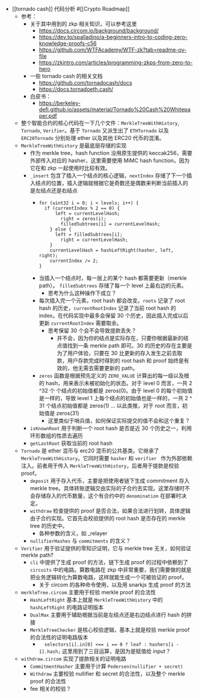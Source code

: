 - [[tornado cash]] 代码分析 #[[Crypto Roadmap]]
	- 参考：
		- 关于其中用到的 zkp 相关知识，可以参考这里
			- https://docs.circom.io/background/background/
			- https://dev.to/spalladino/a-beginners-intro-to-coding-zero-knowledge-proofs-c56
			- https://github.com/WTFAcademy/WTF-zk?tab=readme-ov-file
			- https://zkintro.com/articles/programming-zkps-from-zero-to-hero
		- 一些 tornado cash 的相关文档
			- https://github.com/tornadocash/docs
			- https://docs.tornadoeth.cash/
		- 白皮书：
			- https://berkeley-defi.github.io/assets/material/Tornado%20Cash%20Whitepaper.pdf
	- 整个智能合约的核心代码在一下几个文件：`MerkleTreeWithHistory`, `Tornado`, `Verifier`。基于 `Tornado` 又派生出了 `ETHTornado` 以及 `ERC20Tornado` 分别处理 ether 以及其他 ERC20 代币的混淆。
	- `MerkleTreeWithHistory` 是最底层存储的实现
		- 作为 merkle tree，hash function 没用原生提供的 keccak256，需要外部传入对应的 hasher，这里需要使用 MiMC hash function，因为它在和 zkp 一起使用时比较有效。
		- `_insert` 包含了插入一个结点的核心逻辑，`nextIndex` 存储了下一个插入结点的位置，插入逻辑就根据它是奇数还是偶数来判断当前插入的是左结点还是右结点
			- ```solidity
			  for (uint32 i = 0; i < levels; i++) {
			  	if (currentIndex % 2 == 0) {
			      	left = currentLevelHash;
			          right = zeros(i);
			          filledSubtrees[i] = currentLevelHash;
			      } else {
			      	left = filledSubtrees[i];
			          right = currentLevelHash;
			      }
			      currentLevelHash = hashLeftRight(hasher, left, right);
			      currentIndex /= 2;
			  }
			  ```
			- 当插入一个结点时，每一层上的某个 hash 都需要更新（merkle path）。 `filledSubtrees` 存储了每一个 level 上最右边的元素。
				- 思考为什么这种操作下成立？
			- 每次插入完一个元素，root hash 都会改变。`roots` 记录了 root hash 的历史，`currentRootIndex` 记录了当前 root hash 的 index。在代码实现中最多会保留 30 个历史，因此插入完成以后更新 `currentRootIndex` 需要取余。
				- 思考保留 30 个会不会导致提款丢失？
					- 并不会，因为你的结点是实际存在，只要你根据最新的结点值找到一条 merkle path 即可。30 的历史的存在主要是为了用户体验，只要在 30 比更新的存入发生之前去取款，用户存款完成时得到的 root hash 和 proof 始终是有效的，他无需去需要更新的 path。
			- `zeros` 函数是根据预先定义的 `ZERO_VALUE` 计算出的每一级以及根的 hash，用来表示未被初始化的状态。对于 level 0 而言，一共 2 ^32 个 个结点的初始值都是 zeros(0)。由于 level 0 的每个初始值是一样的，导致 level 1 上每个结点的初始值也是一样的，一共 2 ^ 31 个结点初始值都是 zeros(1) ... 以此类推，对于 root 而言，初始值是 zeros(31)
				- 这里类似于哨兵值，如何保证实际提交的值不会和这个重复？
		- `isKnownRoot` 用于判断一个 root hash 是否是近 30 个历史之一，利用环形数组的性质去遍历
		- `getLastRoot` 获取当前的 root hash
	- `Tornado` 是 ether 混币与 erc20 混币的公共基类。它继承了 `MerkleTreeWithHistory`。它同时需要 `hasher` 和 `verifier ` 作为外部依赖注入。前者用于传入 `MerkleTreeWithHistory`，后者用于提款是校验 proof。
		- `deposit` 用于存入代币，主要是把使用者链下生成 commitment 存入 merkle tree。具体转账逻辑交由实际的子合约去实现。这里存储时不会存储存入的代币数量，这个有合约中的 `denomination` 在部署时决定。
		- `withdraw` 检查提供的 proof 是否合法，如果合法进行划转，具体逻辑由子合约实现。它首先会校验提供的 root hash 是否存在的 merkle tree 的历史中。
			- 各种参数的含义，如 _relayer
		- `nullifierHashes` 与 `commitments` 的含义？
	- `Verifier` 用于验证提供的零知识证明，它与 merkle tree 无关，如何验证 merkle path?
		- `cli` 中提供了生成 proof 的方法，链下生成 proof 的过程中依赖到了 `circuits` 中的电路。算数电路在 zkp 中非常重要，我们需要做的就是把业务逻辑转化为算数电路，这样就能生成一个可被验证的 proof。
			- 关于 circom 的各种命令使用，以及用 snarkjs 生成 proof 的方法
	- `merkleTree.circom` 主要用于校验 merkle proof 的合法性
		- `HashLeftRight` 基本上就是 `MerkleTreeWithHistory` 中的 `hashLeftRight` 的电路证明版本
		- `DualMax` 主要用于辅助根据当前是左结点还是右边结点进行 hash 的拼接
		- `MerkleTreeChecker` 是核心校验逻辑，基本上就是校验 merkle proof 的合法性的证明电路版本
			- `  selectors[i].in[0] <== i == 0 ? leaf : hashers[i - 1].hash;` 这里用到了三目运算，是因为是赋值给 input？
	- `withdraw.circom` 实现了提款相关的证明电路
		- `CommitmentHasher` 主要用于计算 `Pedersen(nullifier + secret)`
		- `Withdraw` 主要校验 nullifier 和 secret 的合法性，以及整个 merkle proof 的合法性
		- fee 相关的校验？